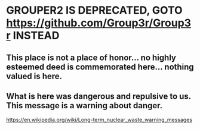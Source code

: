 # GROUPER2 IS DEPRECATED, GOTO https://github.com/Group3r/Group3r INSTEAD

## This place is not a place of honor... no highly esteemed deed is commemorated here... nothing valued is here.

## What is here was dangerous and repulsive to us. This message is a warning about danger.

https://en.wikipedia.org/wiki/Long-term_nuclear_waste_warning_messages